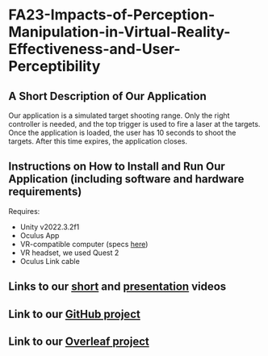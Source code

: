 # FA23-Impacts-of-Perception-Manipulation-in-Virtual-Reality-Effectiveness-and-User-Perceptibility

## A Short Description of Our Application

Our application is a simulated target shooting range. Only the right controller is needed, and the top trigger is used to fire a laser at the targets. Once the application is loaded, the user has 10 seconds to shoot the targets. After this time expires, the application closes. 

## Instructions on How to Install and Run Our Application (including software and hardware requirements)
Requires:
- Unity v2022.3.2f1
- Oculus App 
- VR-compatible computer (specs [here](https://www.roadtovr.com/oculus-quest-pc-requirements-oculus-link-minimum-specs/))
- VR headset, we used Quest 2
- Oculus Link cable

## Links to our [short]() and [presentation]() videos

## Link to our [GitHub project](https://github.com/csu-hci-projects/FA23-Impacts-of-Perception-Manipulation-in-Virtual-Reality-Effectiveness-and-User-Perceptibility)

## Link to our [Overleaf project](https://www.overleaf.com/1136736914drvghcqjgkmd#3b4e16)
